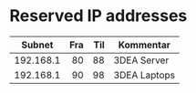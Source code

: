 # Reserved IP addresses

|Subnet   |Fra |Til |Kommentar      |
|---------|---:|---:|---------------|
|192.168.1|  80|  88| 3DEA Server   |
|192.168.1|  90|  98| 3DEA Laptops  |